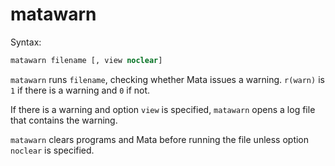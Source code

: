 matawarn
========

Syntax:

```stata
matawarn filename [, view noclear]
```

`matawarn` runs `filename`, checking whether Mata issues a warning. `r(warn)` is `1` if there is a warning and `0` if not.

If there is a warning and option `view` is specified, `matawarn` opens a log file that contains the warning.

`matawarn` clears programs and Mata before running the file unless option `noclear` is specified.
